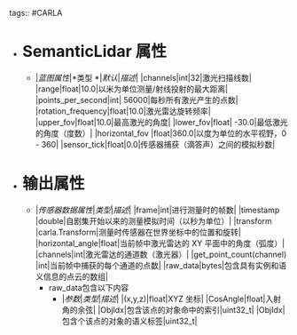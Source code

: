 tags:: #CARLA

- # SemanticLidar 属性
	- |*蓝图属性*|*类型 *|*默认*|*描述*|
	  |channels|int|32|激光扫描线数|
	  |range|float|10.0|以米为单位测量/射线投射的最大距离|
	  |points_per_second|int|	56000|每秒所有激光产生的点数|
	  |rotation_frequency|float|10.0|激光雷达旋转频率|
	  |upper_fov|float|10.0|最高激光的角度|
	  |lower_fov|float|	-30.0|最低激光的角度（度数）|
	  |horizontal_fov |float|360.0|以度为单位的水平视野，0 - 360|
	  |sensor_tick|float|0.0|传感器捕获（滴答声）之间的模拟秒数|
- # 输出属性
	- |*传感器数据属性*|*类型*|*描述*|
	  |frame|int|进行测量时的帧数|
	  |timestamp |double|自剧集开始以来的测量模拟时间（以秒为单位）|
	  |transform |carla.Transform|测量时传感器在世界坐标中的位置和旋转|
	  |horizontal_angle|float|当前帧中激光雷达的 XY 平面中的角度（弧度）|
	  |channels|int|激光雷达的通道数（激光器）|
	  |get_point_count(channel) |int|当前帧中捕获的每个通道的点数|
	  |raw_data|bytes|包含具有实例和语义信息的点云的数组|
		- raw_data包含以下内容
			- |*参数*|*类型*|*描述*|
			  |(x,y,z)|float|XYZ 坐标|
			  |CosAngle|float|入射角的余弦|
			  |ObjIdx|包含该点的对象命中的索引|uint32_t|
			  |ObjIdx|包含个该点的对象的语义标签|uint32_t|